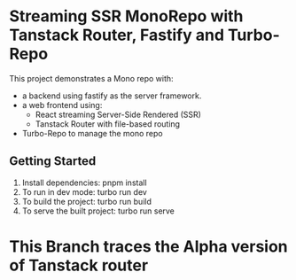 # Streaming SSR MonoRepo with Tanstack Router, Fastify and Turbo-Repo

This project demonstrates a Mono repo with:
- a backend using fastify as the server framework. 
- a web frontend using:
  - React streaming Server-Side Rendered (SSR)
  - Tanstack Router with file-based routing
- Turbo-Repo to manage the mono repo

## Getting Started

1. Install dependencies: pnpm install
2. To run in dev mode: turbo run dev
3. To build the project: turbo run build
4. To serve the built project: turbo run serve

# This Branch traces the Alpha version of Tanstack router
